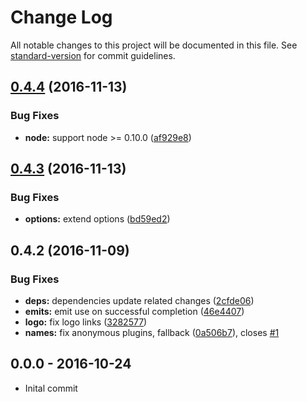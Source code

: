 # Change Log

All notable changes to this project will be documented in this file. See [standard-version](https://github.com/conventional-changelog/standard-version) for commit guidelines.

<a name="0.4.4"></a>
## [0.4.4](https://github.com/node-minibase/minibase/compare/v0.4.3...v0.4.4) (2016-11-13)


### Bug Fixes

* **node:** support node >= 0.10.0 ([af929e8](https://github.com/node-minibase/minibase/commit/af929e8))



<a name="0.4.3"></a>
## [0.4.3](https://github.com/node-minibase/minibase/compare/v0.4.2...v0.4.3) (2016-11-13)


### Bug Fixes

* **options:** extend options ([bd59ed2](https://github.com/node-minibase/minibase/commit/bd59ed2))



<a name="0.4.2"></a>
## 0.4.2 (2016-11-09)


### Bug Fixes

* **deps:** dependencies update related changes ([2cfde06](https://github.com/node-minibase/minibase/commit/2cfde06))
* **emits:** emit use on successful completion ([46e4407](https://github.com/node-minibase/minibase/commit/46e4407))
* **logo:** fix logo links ([3282577](https://github.com/node-minibase/minibase/commit/3282577))
* **names:** fix anonymous plugins, fallback ([0a506b7](https://github.com/node-minibase/minibase/commit/0a506b7)), closes [#1](https://github.com/node-minibase/minibase/issues/1)





## 0.0.0 - 2016-10-24
- Inital commit